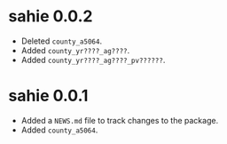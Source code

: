 
# sahie 0.0.2

* Deleted `county_a5064`.
* Added `county_yr????_ag????`.
* Added `county_yr????_ag????_pv??????`.

# sahie 0.0.1

* Added a `NEWS.md` file to track changes to the package.
* Added `county_a5064`.
